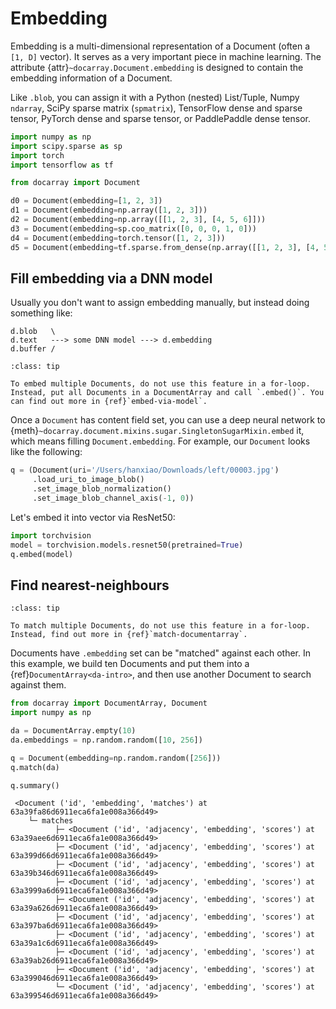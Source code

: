 # Embedding

Embedding is a multi-dimensional representation of a Document (often a `[1, D]` vector). It serves as a very important piece in machine learning. The attribute {attr}`~docarray.Document.embedding` is designed to contain the embedding information of a Document.

Like `.blob`, you can assign it with a Python (nested) List/Tuple, Numpy `ndarray`, SciPy sparse matrix (`spmatrix`), TensorFlow dense and sparse tensor, PyTorch dense and sparse tensor, or PaddlePaddle dense tensor.

```python
import numpy as np
import scipy.sparse as sp
import torch
import tensorflow as tf

from docarray import Document

d0 = Document(embedding=[1, 2, 3])
d1 = Document(embedding=np.array([1, 2, 3]))
d2 = Document(embedding=np.array([[1, 2, 3], [4, 5, 6]]))
d3 = Document(embedding=sp.coo_matrix([0, 0, 0, 1, 0]))
d4 = Document(embedding=torch.tensor([1, 2, 3]))
d5 = Document(embedding=tf.sparse.from_dense(np.array([[1, 2, 3], [4, 5, 6]])))
```

## Fill embedding via a DNN model

Usually you don't want to assign embedding manually, but instead doing something like:

```text
d.blob   \
d.text   ---> some DNN model ---> d.embedding
d.buffer /
```

```{admonition} On multiple Documents
:class: tip

To embed multiple Documents, do not use this feature in a for-loop. Instead, put all Documents in a DocumentArray and call `.embed()`. You can find out more in {ref}`embed-via-model`.
```

Once a `Document` has content field set, you can use a deep neural network to {meth}`~docarray.document.mixins.sugar.SingletonSugarMixin.embed` it, which means filling `Document.embedding`. For example, our `Document` looks like the following:

```python
q = (Document(uri='/Users/hanxiao/Downloads/left/00003.jpg')
     .load_uri_to_image_blob()
     .set_image_blob_normalization()
     .set_image_blob_channel_axis(-1, 0))
```

Let's embed it into vector via ResNet50:

```python
import torchvision
model = torchvision.models.resnet50(pretrained=True)
q.embed(model)
```

## Find nearest-neighbours

```{admonition} On multiple Documents
:class: tip

To match multiple Documents, do not use this feature in a for-loop. Instead, find out more in {ref}`match-documentarray`.  
```

Documents have `.embedding` set can be "matched" against each other. In this example, we build ten Documents and put them into a {ref}`DocumentArray<da-intro>`, and then use another Document to search against them.

```python
from docarray import DocumentArray, Document
import numpy as np

da = DocumentArray.empty(10)
da.embeddings = np.random.random([10, 256])

q = Document(embedding=np.random.random([256]))
q.match(da)

q.summary()
```

```text
 <Document ('id', 'embedding', 'matches') at 63a39fa86d6911eca6fa1e008a366d49>
    └─ matches
          ├─ <Document ('id', 'adjacency', 'embedding', 'scores') at 63a39aee6d6911eca6fa1e008a366d49>
          ├─ <Document ('id', 'adjacency', 'embedding', 'scores') at 63a399d66d6911eca6fa1e008a366d49>
          ├─ <Document ('id', 'adjacency', 'embedding', 'scores') at 63a39b346d6911eca6fa1e008a366d49>
          ├─ <Document ('id', 'adjacency', 'embedding', 'scores') at 63a3999a6d6911eca6fa1e008a366d49>
          ├─ <Document ('id', 'adjacency', 'embedding', 'scores') at 63a39a626d6911eca6fa1e008a366d49>
          ├─ <Document ('id', 'adjacency', 'embedding', 'scores') at 63a397ba6d6911eca6fa1e008a366d49>
          ├─ <Document ('id', 'adjacency', 'embedding', 'scores') at 63a39a1c6d6911eca6fa1e008a366d49>
          ├─ <Document ('id', 'adjacency', 'embedding', 'scores') at 63a39ab26d6911eca6fa1e008a366d49>
          ├─ <Document ('id', 'adjacency', 'embedding', 'scores') at 63a399046d6911eca6fa1e008a366d49>
          └─ <Document ('id', 'adjacency', 'embedding', 'scores') at 63a399546d6911eca6fa1e008a366d49>
```



